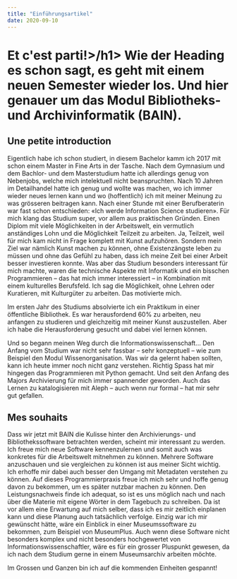 ```yaml
---
title: "Einführungsartikel"
date: 2020-09-10
---
```


<h1>Et c'est parti!>/h1>
Wie der Heading es schon sagt, es geht mit einem neuen Semester wieder los. Und hier genauer um das Modul Bibliotheks- und Archivinformatik (BAIN).
  
<h2>Une petite introduction</h2>
Eigentlich habe ich schon studiert, in diesem Bachelor kamm ich 2017 mit schon einem Master in Fine Arts in der Tasche. Nach dem Gymnasium und dem Bachlor- und dem Masterstudium hatte ich allerdings genug von Nebenjobs, welche mich intelektuell nicht beanspruchten. Nach 10 Jahren im Detailhandel hatte ich genug und wollte was machen, wo ich immer wieder neues lernen kann und wo (hoffentlich) ich mit meiner Meinung zu was grösseren beitragen kann. Nach einer Stunde mit einer Berufberaterin war fast schon entschieden: «Ich werde Information Science studieren». Für mich klang das Studium super, vor allem aus praktischen Gründen. Einen Diplom mit viele Möglichkeiten in der Arbeitswelt, ein vermutlich anständiges Lohn und die Möglichkeit Teilzeit zu arbeiten. Ja, Teilzeit, weil für mich kam nicht in Frage komplett mit Kunst aufzuhören. Sondern mein Ziel war nämlich Kunst machen zu können, ohne Existenzängste leben zu müssen und ohne das Gefühl zu haben, dass ich meine Zeit bei einer Arbeit besser investieren konnte. Was aber das Studium besonders interessant für mich machte, waren die technische Aspekte mit Informatik und ein bisschen Programmieren – das hat mich immer interessiert – in Kombination mit einem kulturelles Berufsfeld. Ich sag die Möglichkeit, ohne Lehren oder Kuratieren, mit Kulturgüter zu arbeiten. Das motivierte mich.

Im ersten Jahr des Studiums absolvierte ich ein Praktikum in einer öffentliche Bibliothek. Es war herausfordend 60% zu arbeiten, neu anfangen zu studieren und gleichzeitig mit meiner Kunst auszustellen. Aber ich habe die Herausforderung gesucht und dabei viel lernen können.

Und so begann meinen Weg durch die Informationswissenschaft...
Den Anfang vom Studium war nicht sehr fassbar – sehr konzeptuell – wie zum Beispiel den Modul Wissenorganisation. Was wir da gelernt haben sollten, kann ich heute immer noch nicht ganz verstehen. Richtig Spass hat mir hingegen das Programmieren mit Python gemacht. Und seit den Anfang des Majors Archivierung für mich immer spannender geworden. Auch das Lernen zu katalogisieren mit Aleph – auch wenn nur formal – hat mir sehr gut gefallen.

<h2>Mes souhaits</h2>
Dass wir jetzt mit BAIN die Kulisse hinter den Archivierungs- und Bibliothekssoftware betrachten werden, scheint mir interessant zu werden. Ich freue mich neue Software kennenzulernen und somit auch was konkretes für die Arbeitswelt mitnehmen zu können. Mehrere Software anzuschauen und sie vergleichen zu können ist aus meiner Sicht wichtig. Ich erhoffe mir dabei auch besser den Umgang mit Metadaten verstehen zu können. Auf dieses Programmierpraxis freue ich mich sehr und hoffe genug davon zu bekommen, um es später nutzbar machen zu können. Den Leistungsnachweis finde ich adequat, so ist es uns möglich nach und nach über die Materie mit eigene Wörter in dem Tagebuch zu schreiben. Da ist vor allem eine Erwartung auf mich selber, dass ich es mir zeitlich einplanen kann und diese Planung auch tatsächlich verfolge.
Einzig war ich mir gewünscht hätte, wäre ein Einblick in einer Museumssoftware zu bekommen, zum Beispiel von MuseumPlus. Auch wenn diese Software nicht besonders komplex und nicht besonders hochgewertet von Informationswissenschaftler, wäre es für ein grosser Pluspunkt gewesen, da ich nach dem Studium gerne in einem Museumsarchiv arbeiten möchte.

Im Grossen und Ganzen bin ich auf die kommenden Einheiten gespannt!
